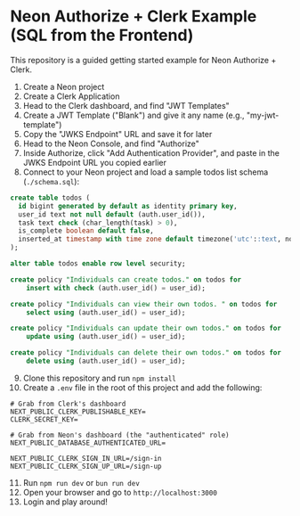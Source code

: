 # Neon Authorize + Clerk Example (SQL from the Frontend)

This repository is a guided getting started example for Neon Authorize + Clerk.

1. Create a Neon project
2. Create a Clerk Application
3. Head to the Clerk dashboard, and find "JWT Templates"
4. Create a JWT Template ("Blank") and give it any name (e.g., "my-jwt-template")
5. Copy the "JWKS Endpoint" URL and save it for later
6. Head to the Neon Console, and find "Authorize"
7. Inside Authorize, click "Add Authentication Provider", and paste in the JWKS Endpoint URL you copied earlier
8. Connect to your Neon project and load a sample todos list schema (`./schema.sql`):

```sql
create table todos (
  id bigint generated by default as identity primary key,
  user_id text not null default (auth.user_id()),
  task text check (char_length(task) > 0),
  is_complete boolean default false,
  inserted_at timestamp with time zone default timezone('utc'::text, now()) not null
);

alter table todos enable row level security;

create policy "Individuals can create todos." on todos for
    insert with check (auth.user_id() = user_id);

create policy "Individuals can view their own todos. " on todos for
    select using (auth.user_id() = user_id);

create policy "Individuals can update their own todos." on todos for
    update using (auth.user_id() = user_id);

create policy "Individuals can delete their own todos." on todos for
    delete using (auth.user_id() = user_id);
```

9. Clone this repository and run `npm install`
10. Create a `.env` file in the root of this project and add the following:

```
# Grab from Clerk's dashboard
NEXT_PUBLIC_CLERK_PUBLISHABLE_KEY=
CLERK_SECRET_KEY=

# Grab from Neon's dashboard (the "authenticated" role)
NEXT_PUBLIC_DATABASE_AUTHENTICATED_URL=

NEXT_PUBLIC_CLERK_SIGN_IN_URL=/sign-in
NEXT_PUBLIC_CLERK_SIGN_UP_URL=/sign-up
```

11. Run `npm run dev` or `bun run dev`
12. Open your browser and go to `http://localhost:3000`
13. Login and play around!
